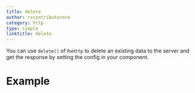 ```yaml
---
title: delete
author: rxcontributorone
category: http
type: simple
linktitle: delete
---
```


You can use `delete()` of `RxHttp` to delete an existing data to the server and get the response by setting the config in your component.

# Example 
<div component="app-example-runner" ref-component="app-delete-complete" title="delete" key="complete"></div>